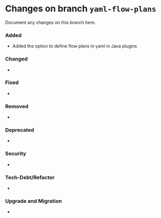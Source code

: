 # Changes on branch `yaml-flow-plans`
Document any changes on this branch here.
### Added
- Added the option to define flow plans in yaml in Java plugins

### Changed
- 

### Fixed
- 

### Removed
- 

### Deprecated
- 

### Security
- 

### Tech-Debt/Refactor
- 

### Upgrade and Migration
- 
